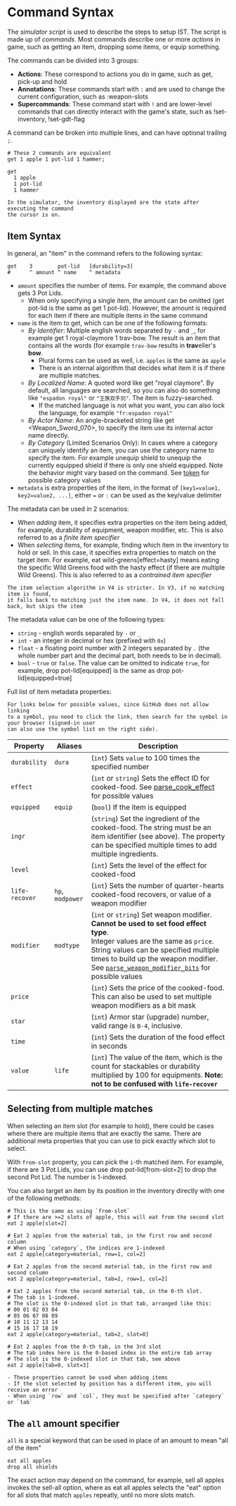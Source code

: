 # Command Syntax

The *simulator script* is used to describe the steps to setup IST. The script is made up of *commands*.
Most commands describe one or more *actions* in game, such as getting an item, dropping some items, or equip something.

The commands can be divided into 3 groups:
- **Actions**: These correspond to actions you do in game, such as <skyb>get</skyb>, <skyb>pick-up</skyb> and <skyb>hold</skyb>
- **Annotations**: These commands start with `:` and are used to change the current configuration, such as <skyb>:weapon-slots</skyb>
- **Supercommands**: These command start with `!` and are lower-level commands that can directly interact with the game's state, such as <skyb>!set-inventory</skyb>, <skyb>!set-gdt-flag</skyb>

A command can be broken into multiple lines, and can have optional trailing `;`.

```skybook
# These 2 commands are equivalent
get 1 apple 1 pot-lid 1 hammer;

get
  1 apple
  1 pot-lid
  1 hammer
```

```admonish note
In the simulator, the inventory displayed are the state after executing the command
the cursor is on.
```

## Item Syntax

In general, an "item" in the command refers to the following syntax:

```skybook
get    3        pot-lid   [durability=3]
#      ^ amount ^ name    ^ metadata
```

- `amount` specifies the number of items. For example, the command above gets 3 Pot Lids.
  - When only specifying a single item, the amount can be omitted (<skyb>get pot-lid</skyb> is the same as <skyb>get 1 pot-lid</skyb>).
    However, the amount is required for each item if there are multiple items in the same command
- `name` is the item to get, which can be one of the following formats:
  - *By Identifier*: Multiple english words separated by `-` and `_`, for example
    <skyb> get 1 royal-claymore 1 trav-bow</skyb>.
    The result is an item that contains all the words (for example `trav-bow` results in **trav**eller's **bow**.
    - Plural forms can be used as well, i.e. `apples` is the same as `apple`
    - There is an internal algorithm that decides what item it is if there are multiple matches.
  - *By Localized Name*: A quoted word like <skyb>get "royal claymore"</skyb>. By default, all languages are searched,
    so you can also do something like `"espadon royal"` or `"王族双手剑"`. The item is fuzzy-searched.
    - If the matched language is not what you want, you can also lock the language, for example `"fr:espadon royal"`
  - *By Actor Name*: An angle-bracketed string like <skyb>get <Weapon_Sword_070></skyb>, to specify the item use its internal actor name directly.
  - *By Category* (Limited Scenarios Only): In cases where a category can uniquely identify an item, you can use the 
    category name to specify the item. For example <skyb>unequip shield</skyb> to unequip the currently equipped shield if there is only one shield equipped.
    Note the behavior might vary based on the command. See [token](https://github.com/Pistonite/botw-ist/blob/d5812037f4909eeb48cb2ba666dccdb672563cc4/packages/parser/src/syn/token.rs#L119) for possible category values
- `metadata` is extra properties of the item, in the format of `[key1=value1, key2=value2, ...]`, either `=` or `:` can be used as the key/value delimiter

The metadata can be used in 2 scenarios:
- When *adding* item, it specifies extra properties on the item being added, for example, durability of equipment, weapon modifier, etc.
  This is also referred to as a *finite item specifier*
- When *selecting* items, for example, finding which item in the inventory to <skyb>hold</skyb> or <skyb>sell</skyb>.
  In this case, it specifies extra properties to match on the target item.
  For example, <skyb>eat wild-greens[effect=hasty]</skyb> means 
  eating the specific Wild Greens food with the hasty effect (if there are multiple Wild Greens).
  This is also referred to as a *contrained item specifier*

```admonish warning
The item selection algorithm in V4 is stricter. In V3, if no matching item is found,
it falls back to matching just the item name. In V4, it does not fall back, but skips the item
```

The metadata value can be one of the following types:
- `string` - english words separated by `-` or `_` 
- `int` - an integer in decimal or hex (prefixed with `0x`)
- `float` - a floating point number with 2 integers separated by `.` (the whole number part and the decimal part, both needs to be in decimal).
- `bool` - `true` or `false`. The value can be omitted to indicate `true`, for example, <skyb>drop pot-lid[equipped]</skyb> is the same as <skyb>drop pot-lid[equipped=true]</skyb>

Full list of item metadata properties:

```admonish tip
For links below for possible values, since GitHub does not allow linking
to a symbol, you need to click the link, then search for the symbol in your browser (signed-in user
can also use the symbol list on the right side).
```

| Property | Aliases | Description |
|-|-|-|
| `durability` | `dura` |(`int`) Sets `value` to 100 times the specified number |
| `effect` | | (`int` or `string`) Sets the effect ID for cooked-food. See [parse_cook_effect](https://github.com/Pistonite/botw-ist/blob/main/packages/parser/src/cir/item_meta.rs) for possible values |
| `equipped` |`equip` | (`bool`) If the item is equipped |
| `ingr` | | (`string`) Set the ingredient of the cooked-food. The string must be an item identifier (see above). The property can be specified multiple times to add multiple ingredients. |
| `level`| | (`int`) Sets the level of the effect for cooked-food |
| `life-recover`| `hp`, `modpower` | (`int`) Sets the number of quarter-hearts cooked-food recovers, or value of a weapon modifier |
| `modifier` | `modtype` | (`int` or `string`) Set weapon modifier. **Cannot be used to set food effect type**. <br> Integer values are the same as `price`. String values can be specified multiple times to build up the weapon modifier. See [`parse_weapon_modifier_bits`](https://github.com/Pistonite/botw-ist/blob/main/packages/parser/src/cir/item_meta.rs) for possible values |
| `price` | |(`int`) Sets the price of the cooked-food. This can also be used to set multiple weapon modifiers as a bit mask |
| `star` | | (`int`) Armor star (upgrade) number, valid range is `0-4`, inclusive. |
| `time` | | (`int`) Sets the duration of the food effect in seconds |
| `value` | `life` | (`int`) The value of the item, which is the count for stackables or durability multiplied by 100 for equipments. **Note: not to be confused with `life-recover`** |
  
## Selecting from multiple matches
When selecting an item slot (for example to <skyb>hold</skyb>), there could be cases
where there are multiple items that are exactly the same. There are additional meta properties that you can use
to pick exactly which slot to select.

With `from-slot` property, you can pick the `i`-th matched item. For example,
if there are 3 Pot Lids, you can use <skyb>drop pot-lid[from-slot=2]</skyb> to drop the second Pot Lid. The number is 1-indexed.

You can also target an item by its position in the inventory directly
with one of the following methods:

```skybook
# This is the same as using `from-slot`
# If there are >=2 slots of apple, this will eat from the second slot
eat 2 apple[slot=2]

# Eat 2 apples from the material tab, in the first row and second column
# When using `category`, the indices are 1-indexed
eat 2 apple[category=material, row=1, col=2]

# Eat 2 apples from the second material tab, in the first row and second column
eat 2 apple[category=material, tab=2, row=1, col=2]

# Eat 2 apples from the second material tab, in the 0-th slot.
# The tab is 1-indexed.
# The slot is the 0-indexed slot in that tab, arranged like this:
# 00 01 02 03 04
# 05 06 07 08 09
# 10 11 12 13 14
# 15 16 17 18 19
eat 2 apple[category=material, tab=2, slot=0]

# Eat 2 apples from the 0-th tab, in the 3rd slot
# The tab index here is the 0-based index in the entire tab array
# The slot is the 0-indexed slot in that tab, see above
eat 2 apple[tab=0, slot=3]

```

```admonish note
- These properties cannot be used when adding items
- If the slot selected by position has a different item, you will receive an error
- When using `row` and `col`, they must be specified after `category` or `tab`
```

## The `all` amount specifier
`all` is a special keyword that can be used in place of an amount to mean "all of the item"

```skybook
eat all apples
drop all shields
```

The exact action may depend on the command, for example, <skyb>sell all apples</skyb>
invokes the sell-all option, where as <skyb>eat all apples</skyb> selects the "eat"
option for all slots that match `apples` repeatly, until no more slots match.

